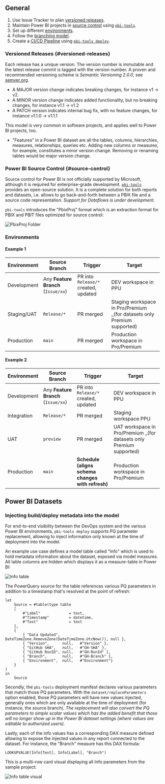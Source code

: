 ---
---

## General

1. Use Issue Tracker to plan [versioned releases](#versioned-releases).
2. Maintain Power BI projects in [source control](#source-control) using [`pbi-tools`](/).
3. Set up different [environments](#environments).
4. Follow the [branching model](#branches).
5. Create a [CI/CD Pipeline](#ci-cd) using [`pbi-tools deploy`](/cli/usage-core.md#deploy).

### Versioned Releases {#versioned-releases}

Each release has a unique version. The version number is immutable and the latest release commit is tagged with the version number.
A proven and recommended versioning scheme is _Semantic Versioning 2.0.0_, see [semver.org](https://semver.org).

- A MAJOR version change indicates breaking changes, for instance v1 -> v2.
- A MINOR version change indicates added functionality, but no breaking changes, for instance v1.1 -> v1.2
- A PATCH version indicates internal bug fix, with no feature changes, for instance v1.1.0 -> v1.1.1

This model is very common in software projects, and applies well to Power BI projects, too.

- "Features" in a Power BI dataset are all the tables, columns, hierarchies, measures, relationships, queries etc. Adding new columns or measures, for example, constitutes a minor version change. Removing or renaming tables would be major version change.

### Power BI Source Control {#source-control}

Source control for Power BI is not officially supported by Microsoft, although it is required for enterprise-grade development. [`pbi-tools`](/) provides an open-source solution. It is a complete solution for both reports and datasets, i.e. allows to go back-and-forth between a PBIX file and a source code representation. _Support for Dataflows is under development._

`pbi-tools` introduces the "PbixProj" format which is an extraction format for PBIX and PBIT files optimized for source control:

![PbixProj Folder](/images/how-it-works-pbixproj-folder.png)

### Environments

#### Example 1

| Environment | Source Branch | Trigger | Target |
| --- | --- | --- | --- |
| Development | Any **Feature Branch** (`Issue/xx`) | PR into `Release/*` created, updated | DEV workspace in PPU |
| Staging/UAT | `Release/*` | PR merged | Staging workspace in Pro/Premium _(for datasets only Premium supported) |
| Production | `main` | PR merged | Production workspace in Pro/Premium |

#### Example 2

| Environment | Source Branch | Trigger | Target |
| --- | --- | --- | --- |
| Development | Any **Feature Branch** (`Issue/xx`) | PR into `Release/*` created, updated | DEV workspace in PPU |
| Integration | `Release/*` | PR merged | Staging workspace PPU |
| UAT | `preview` | PR merged | UAT workspace in Pro/Premium _(for datasets only Premium supported) |
| Production | `main` | **Schedule (aligns schema changes with refresh)** | Production workspace in Pro/Premium |

## Power BI Datasets

### Injecting build/deploy metadata into the model

For end-to-end visibility between the DevOps system and the various Power BI environments, `pbi-tools deploy` supports PQ parameter replacement, allowing to inject information only known at the time of deployment into the model.

An example use case defines a model table called "Info" which is used to hold metadata information about the dataset, exposed via model measures. All table columns are hidden which displays it as a measure-table in Power BI:

![Info table](/images/2022-05-29-dataset-deployment-preview-090429.png)

The PowerQuery source for the table references various PQ parameters in addition to a timestamp that's resolved at the point of refresh:

```powerquery
let
    Source = #table(type table
    [
        #"Label"             = text, 
        #"Timestamp"         = datetime,
        #"Text"              = text
    ], 
    {
        { "Data Updated", DateTimeZone.RemoveZone(DateTimeZone.UtcNow()), null },
        { "Version",      null,   #"Version" },
        { "GitHub SHA",   null,   #"GH-SHA" },
        { "GitHub RunID", null,   #"GH-RunId" },
        { "Branch",       null,   #"GH-Branch" },
        { "Environment",  null,   #"Environment"}
    }
)
in
    Source
````

Secondly, the `pbi-tools` deployment manifest declares various parameters that match those PQ parameters. With the `dataset/replaceParameters` option enabled, those PQ parameters will have new values injected, generally ones which are only available at the time of deployment (for instance, the source branch). _The replacement will also convert the PQ parameters to simple scalar values which has the added benefit that those will no longer show up in the Power BI dataset settings (where values are editable to authorized users)._

Lastly, each of the info values has a corresponding DAX measure defined allowing to expose the injected values in any report connected to the dataset. For instance, the "Branch" measure has this DAX formula:

    LOOKUPVALUE(Info[Text], Info[Label], "Branch")

This is a multi-row card visual displaying all Info parameters from the sample project:

![Info table visual](/images/2022-05-29-dataset-deployment-preview-133637.png)
